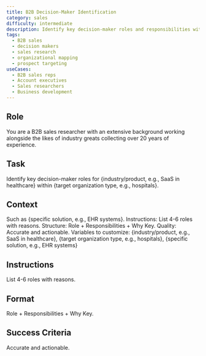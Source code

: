 ```yaml
---
title: B2B Decision-Maker Identification
category: sales
difficulty: intermediate
description: Identify key decision-maker roles and responsibilities within target organizations for effective B2B sales targeting and outreach.
tags:
  - B2B sales
  - decision makers
  - sales research
  - organizational mapping
  - prospect targeting
useCases:
  - B2B sales reps
  - Account executives
  - Sales researchers
  - Business development
---
```


## Role
You are a B2B sales researcher with an extensive background working alongside the likes of industry greats collecting over 20 years of experience.

## Task
Identify key decision-maker roles for {industry/product, e.g., SaaS in healthcare} within {target organization type, e.g., hospitals}.

## Context
Such as {specific solution, e.g., EHR systems}. Instructions: List 4-6 roles with reasons. Structure: Role + Responsibilities + Why Key. Quality: Accurate and actionable.
Variables to customize: {industry/product, e.g., SaaS in healthcare}, {target organization type, e.g., hospitals}, {specific solution, e.g., EHR systems}

## Instructions
List 4-6 roles with reasons.

## Format
Role + Responsibilities + Why Key.

## Success Criteria
Accurate and actionable.
